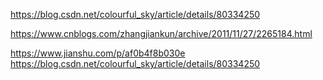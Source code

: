 https://blog.csdn.net/colourful_sky/article/details/80334250

https://www.cnblogs.com/zhangjiankun/archive/2011/11/27/2265184.html

https://www.jianshu.com/p/af0b4f8b030e
https://blog.csdn.net/colourful_sky/article/details/80334250